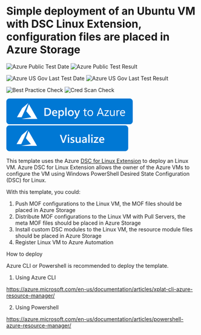 # Simple deployment of an Ubuntu VM with DSC Linux Extension, configuration files are placed in Azure Storage

![Azure Public Test Date](https://azurequickstartsservice.blob.core.windows.net/badges/201-dsc-linux-azure-storage-on-ubuntu/PublicLastTestDate.svg)
![Azure Public Test Result](https://azurequickstartsservice.blob.core.windows.net/badges/201-dsc-linux-azure-storage-on-ubuntu/PublicDeployment.svg)

![Azure US Gov Last Test Date](https://azurequickstartsservice.blob.core.windows.net/badges/201-dsc-linux-azure-storage-on-ubuntu/FairfaxLastTestDate.svg)
![Azure US Gov Last Test Result](https://azurequickstartsservice.blob.core.windows.net/badges/201-dsc-linux-azure-storage-on-ubuntu/FairfaxDeployment.svg)

![Best Practice Check](https://azurequickstartsservice.blob.core.windows.net/badges/201-dsc-linux-azure-storage-on-ubuntu/BestPracticeResult.svg)
![Cred Scan Check](https://azurequickstartsservice.blob.core.windows.net/badges/201-dsc-linux-azure-storage-on-ubuntu/CredScanResult.svg)

[![Deploy To Azure](https://raw.githubusercontent.com/Azure/azure-quickstart-templates/master/1-CONTRIBUTION-GUIDE/images/deploytoazure.svg?sanitize=true)]("https://portal.azure.com/#create/Microsoft.Template/uri/https%3A%2F%2Fraw.githubusercontent.com%2FAzure%2Fazure-quickstart-templates%2Fmaster%2F201-dsc-linux-azure-storage-on-ubuntu%2Fazuredeploy.json")  [![Visualize](https://raw.githubusercontent.com/Azure/azure-quickstart-templates/master/1-CONTRIBUTION-GUIDE/images/visualizebutton.svg?sanitize=true)]("http://armviz.io/#/?load=https%3A%2F%2Fraw.githubusercontent.com%2FAzure%2Fazure-quickstart-templates%2Fmaster%2F201-dsc-linux-azure-storage-on-ubuntu%2Fazuredeploy.json")
    


    


This template uses the Azure [DSC for Linux Extension](https://github.com/Azure/azure-linux-extensions/tree/master/DSC) to deploy an Linux VM. Azure DSC for Linux Extension allows the owner of the Azure VMs to configure the VM using Windows PowerShell Desired State Configuration (DSC) for Linux.

With this template, you could:

1. Push MOF configurations to the Linux VM, the MOF files should be placed in Azure Storage
2. Distribute MOF configurations to the Linux VM with Pull Servers, the meta MOF files should be placed in Azure Storage
3. Install custom DSC modules to the Linux VM, the resource module files should be placed in Azure Storage
4. Register Linux VM to Azure Automation


How to deploy

Azure CLI or Powershell is recommended to deploy the template.

1. Using Azure CLI

  https://azure.microsoft.com/en-us/documentation/articles/xplat-cli-azure-resource-manager/

2. Using Powershell

  https://azure.microsoft.com/en-us/documentation/articles/powershell-azure-resource-manager/

